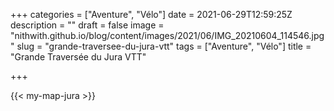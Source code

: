 +++
categories = ["Aventure", "Vélo"]
date = 2021-06-29T12:59:25Z
description = ""
draft = false
image = "nithwith.github.io/blog/content/images/2021/06/IMG_20210604_114546.jpg"
slug = "grande-traversee-du-jura-vtt"
tags = ["Aventure", "Vélo"]
title = "Grande Traversée du Jura VTT"

+++


{{< my-map-jura >}}
